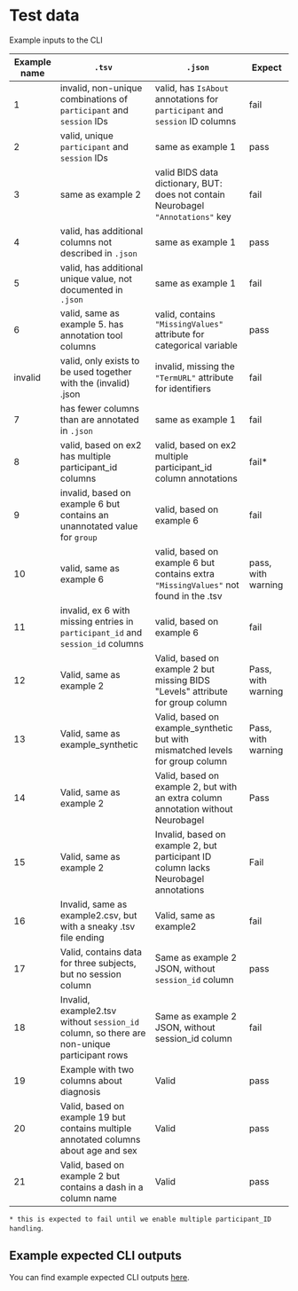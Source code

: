 # Test data

Example inputs to the CLI

| Example name | `.tsv`                                                                          | `.json`                                                                              | Expect             |
| ------------ | ------------------------------------------------------------------------------- | ------------------------------------------------------------------------------------ | ------------------ |
| 1            | invalid, non-unique combinations of `participant` and `session` IDs             | valid, has `IsAbout` annotations for `participant` and `session` ID columns          | fail               |
| 2            | valid, unique `participant` and `session` IDs                                   | same as example 1                                                                    | pass               |
| 3            | same as example 2                                                               | valid BIDS data dictionary, BUT: does not contain Neurobagel `"Annotations"` key     | fail               |
| 4            | valid, has additional columns not described in `.json`                          | same as example 1                                                                    | pass               |
| 5            | valid, has additional unique value, not documented in `.json`                   | same as example 1                                                                    | fail               |
| 6            | valid, same as example 5. has annotation tool columns                           | valid, contains `"MissingValues"` attribute for categorical variable                 | pass               |
| invalid      | valid, only exists to be used together with the (invalid) .json                 | invalid, missing the `"TermURL"` attribute for identifiers                           | fail               |
| 7            | has fewer columns than are annotated in `.json`                                 | same as example 1                                                                    | fail               |
| 8            | valid, based on ex2 has multiple participant_id columns                         | valid, based on ex2 multiple participant_id column annotations                       | fail*              |
| 9            | invalid, based on example 6 but contains an unannotated value for `group`       | valid, based on example 6                                                            | fail               |
| 10           | valid, same as example 6                                                        | valid, based on example 6 but contains extra `"MissingValues"` not found in the .tsv | pass, with warning |
| 11           | invalid, ex 6 with missing entries in `participant_id` and `session_id` columns | valid, based on example 6                                                            | fail               |
| 12           | Valid, same as example 2                                                        | Valid, based on example 2 but missing BIDS "Levels" attribute for group column       | Pass, with warning |
| 13           | Valid, same as example_synthetic                                                | Valid, based on example_synthetic but with mismatched levels for group column        | Pass, with warning |
| 14           | Valid, same as example 2                                                        | Valid, based on example 2, but with an extra column annotation without Neurobagel    | Pass               |
| 15           | Valid, same as example 2                                                        | Invalid, based on example 2, but participant ID column lacks Neurobagel annotations  | Fail               |
| 16           | Invalid, same as example2.csv, but with a sneaky .tsv file ending               | Valid, same as example2                                                              | fail               |
| 17 | Valid, contains data for three subjects, but no session column | Same as example 2 JSON, without `session_id` column | pass |
| 18 | Invalid, example2.tsv without `session_id` column, so there are non-unique participant rows | Same as example 2 JSON, without session_id column | fail |
| 19 | Example with two columns about diagnosis | Valid | pass |
| 20 | Valid, based on example 19 but contains multiple annotated columns about age and sex | Valid | pass |
| 21 | Valid, based on example 2 but contains a dash in a column name | Valid | pass |

`* this is expected to fail until we enable multiple participant_ID handling`.

## Example expected CLI outputs
You can find example expected CLI outputs [here](https://github.com/neurobagel/neurobagel_examples).